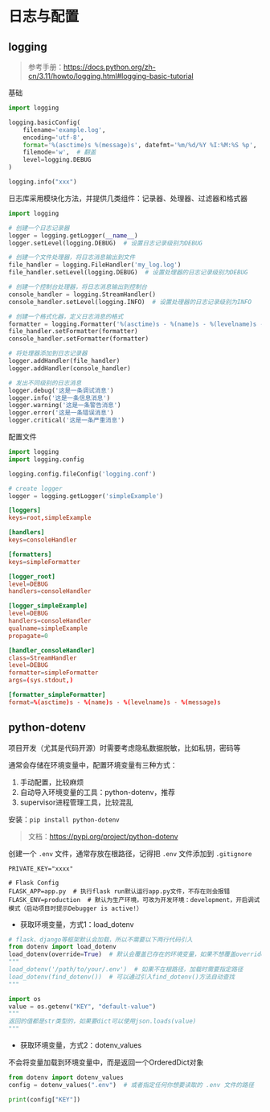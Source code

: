 # 日志与配置

## logging

> 参考手册：<https://docs.python.org/zh-cn/3.11/howto/logging.html#logging-basic-tutorial>

基础

```python
import logging

logging.basicConfig(
    filename='example.log', 
    encoding='utf-8', 
    format='%(asctime)s %(message)s', datefmt='%m/%d/%Y %I:%M:%S %p',  # format='%(levelname)s:%(message)s'
    filemode='w',  # 翻盖
    level=logging.DEBUG
)

logging.info("xxx")
```

日志库采用模块化方法，并提供几类组件：记录器、处理器、过滤器和格式器

```python
import logging

# 创建一个日志记录器
logger = logging.getLogger(__name__)
logger.setLevel(logging.DEBUG)  # 设置日志记录级别为DEBUG

# 创建一个文件处理器，将日志消息输出到文件
file_handler = logging.FileHandler('my_log.log')
file_handler.setLevel(logging.DEBUG)  # 设置处理器的日志记录级别为DEBUG

# 创建一个控制台处理器，将日志消息输出到控制台
console_handler = logging.StreamHandler()
console_handler.setLevel(logging.INFO)  # 设置处理器的日志记录级别为INFO

# 创建一个格式化器，定义日志消息的格式
formatter = logging.Formatter('%(asctime)s - %(name)s - %(levelname)s - %(message)s')
file_handler.setFormatter(formatter)
console_handler.setFormatter(formatter)

# 将处理器添加到日志记录器
logger.addHandler(file_handler)
logger.addHandler(console_handler)

# 发出不同级别的日志消息
logger.debug('这是一条调试消息')
logger.info('这是一条信息消息')
logger.warning('这是一条警告消息')
logger.error('这是一条错误消息')
logger.critical('这是一条严重消息')
```

配置文件

```python
import logging
import logging.config

logging.config.fileConfig('logging.conf')

# create logger
logger = logging.getLogger('simpleExample')
```

```conf
[loggers]
keys=root,simpleExample

[handlers]
keys=consoleHandler

[formatters]
keys=simpleFormatter

[logger_root]
level=DEBUG
handlers=consoleHandler

[logger_simpleExample]
level=DEBUG
handlers=consoleHandler
qualname=simpleExample
propagate=0

[handler_consoleHandler]
class=StreamHandler
level=DEBUG
formatter=simpleFormatter
args=(sys.stdout,)

[formatter_simpleFormatter]
format=%(asctime)s - %(name)s - %(levelname)s - %(message)s
```

## python-dotenv

项目开发（尤其是代码开源）时需要考虑隐私数据脱敏，比如私钥，密码等

通常会存储在环境变量中，配置环境变量有三种方式：

1. 手动配置，比较麻烦
2. 自动导入环境变量的工具：python-dotenv，推荐
3. supervisor进程管理工具，比较混乱

安装：`pip install python-dotenv`

> 文档：<https://pypi.org/project/python-dotenv>

创建一个 `.env` 文件，通常存放在根路径，记得把 `.env` 文件添加到 `.gitignore`

```shell
PRIVATE_KEY="xxxx"

# Flask Config
FLASK_APP=app.py  # 执行flask run默认运行app.py文件，不存在则会报错
FLASK_ENV=production  # 默认为生产环境，可改为开发环境：development，开启调试模式（启动项目时提示Debugger is active!）
```

- 获取环境变量，方式1：load_dotenv

```python
# flask、django等框架默认会加载，所以不需要以下两行代码引入
from dotenv import load_dotenv
load_dotenv(override=True)  # 默认会覆盖已存在的环境变量，如果不想覆盖override设置为False
"""
load_dotenv('/path/to/your/.env')  # 如果不在根路径，加载时需要指定路径
load_dotenv(find_dotenv())  # 可以通过引入find_dotenv()方法自动查找
"""

import os
value = os.getenv("KEY", "default-value")
"""
返回的值都是str类型的，如果要dict可以使用json.loads(value)
"""
```

- 获取环境变量，方式2：dotenv_values

不会将变量加载到环境变量中，而是返回一个OrderedDict对象

```python
from dotenv import dotenv_values
config = dotenv_values(".env")  # 或者指定任何你想要读取的 .env 文件的路径

print(config["KEY"])
```
